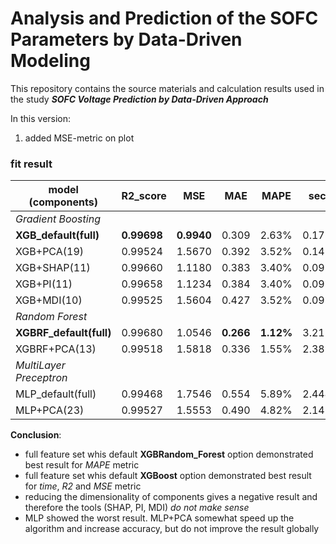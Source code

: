 # Analysis and Prediction of the SOFC Parameters by Data-Driven Modeling

This repository contains the source materials and calculation results used in the study ***SOFC Voltage Prediction by Data-Driven Approach***

In this version:
1) added MSE-metric on plot

### fit result

| model (components) | R2_score | MSE | MAE | MAPE | second |
| --- | --- | --- | --- | --- | --- |
| *Gradient Boosting* |
| **XGB_default(full)** | **0.99698** | **0.9940** | 0.309 | 2.63% | 0.172760 |
| XGB+PCA(19) | 0.99524 | 1.5670 | 0.392 | 3.52% | 0.142445 |
| XGB+SHAP(11) | 0.99660 | 1.1180 | 0.383 | 3.40% | 0.095001 |
| XGB+PI(11) | 0.99658 | 1.1234 | 0.384 | 3.40% | 0.093776 |
| XGB+MDI(10) | 0.99525	 | 1.5604 | 0.427 | 3.52% | 0.091928 |
| *Random Forest* |
| **XGBRF_default(full)** | 0.99680 | 1.0546 | **0.266** | **1.12%** | 3.215760 |
| XGBRF+PCA(13) | 0.99518 | 1.5818 | 0.336 | 1.55% | 2.389213 |
| *MultiLayer Preceptron*|
| MLP_default(full) | 0.99468 | 1.7546 | 0.554 | 5.89% | 2.444528 |
| MLP+PCA(23) | 0.99527 | 1.5553 | 0.490 | 4.82% | 2.148090 |
				

**Conclusion**:
- full feature set whis default **XGBRandom_Forest** option demonstrated best result for *MAPE* metric
- full feature set whis default **XGBoost** option demonstrated best result for *time*, *R2* and *MSE* metric
- reducing the dimensionality of components gives a negative result and therefore the tools (SHAP, PI, MDI) *do not make sense*
- MLP showed the worst result. MLP+PСA somewhat speed up the algorithm and increase accuracy, but do not improve the result globally